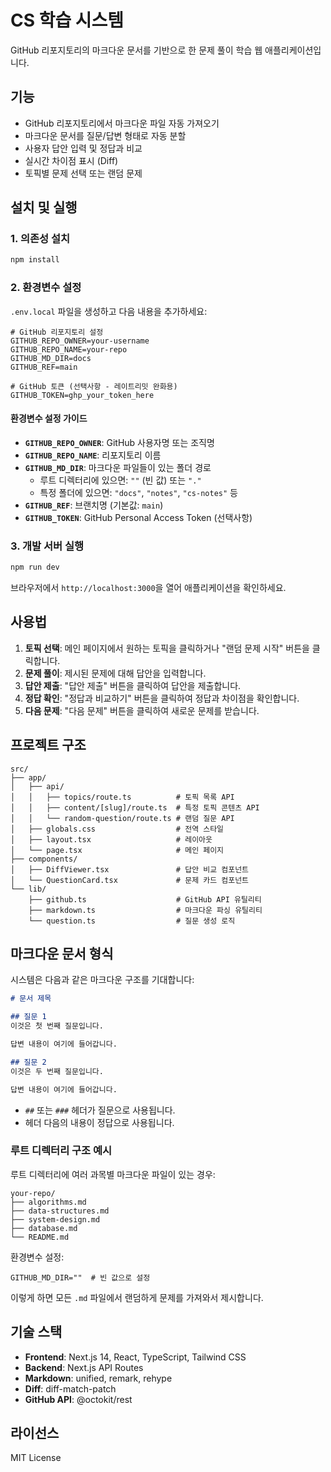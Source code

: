 # CS 학습 시스템

GitHub 리포지토리의 마크다운 문서를 기반으로 한 문제 풀이 학습 웹 애플리케이션입니다.

## 기능

- GitHub 리포지토리에서 마크다운 파일 자동 가져오기
- 마크다운 문서를 질문/답변 형태로 자동 분할
- 사용자 답안 입력 및 정답과 비교
- 실시간 차이점 표시 (Diff)
- 토픽별 문제 선택 또는 랜덤 문제

## 설치 및 실행

### 1. 의존성 설치
```bash
npm install
```

### 2. 환경변수 설정
`.env.local` 파일을 생성하고 다음 내용을 추가하세요:

```env
# GitHub 리포지토리 설정
GITHUB_REPO_OWNER=your-username
GITHUB_REPO_NAME=your-repo
GITHUB_MD_DIR=docs
GITHUB_REF=main

# GitHub 토큰 (선택사항 - 레이트리밋 완화용)
GITHUB_TOKEN=ghp_your_token_here
```

#### 환경변수 설정 가이드

- **`GITHUB_REPO_OWNER`**: GitHub 사용자명 또는 조직명
- **`GITHUB_REPO_NAME`**: 리포지토리 이름
- **`GITHUB_MD_DIR`**: 마크다운 파일들이 있는 폴더 경로
  - 루트 디렉터리에 있으면: `""` (빈 값) 또는 `"."`
  - 특정 폴더에 있으면: `"docs"`, `"notes"`, `"cs-notes"` 등
- **`GITHUB_REF`**: 브랜치명 (기본값: `main`)
- **`GITHUB_TOKEN`**: GitHub Personal Access Token (선택사항)

### 3. 개발 서버 실행
```bash
npm run dev
```

브라우저에서 `http://localhost:3000`을 열어 애플리케이션을 확인하세요.

## 사용법

1. **토픽 선택**: 메인 페이지에서 원하는 토픽을 클릭하거나 "랜덤 문제 시작" 버튼을 클릭합니다.
2. **문제 풀이**: 제시된 문제에 대해 답안을 입력합니다.
3. **답안 제출**: "답안 제출" 버튼을 클릭하여 답안을 제출합니다.
4. **정답 확인**: "정답과 비교하기" 버튼을 클릭하여 정답과 차이점을 확인합니다.
5. **다음 문제**: "다음 문제" 버튼을 클릭하여 새로운 문제를 받습니다.

## 프로젝트 구조

```
src/
├── app/
│   ├── api/
│   │   ├── topics/route.ts          # 토픽 목록 API
│   │   ├── content/[slug]/route.ts  # 특정 토픽 콘텐츠 API
│   │   └── random-question/route.ts # 랜덤 질문 API
│   ├── globals.css                  # 전역 스타일
│   ├── layout.tsx                   # 레이아웃
│   └── page.tsx                     # 메인 페이지
├── components/
│   ├── DiffViewer.tsx               # 답안 비교 컴포넌트
│   └── QuestionCard.tsx             # 문제 카드 컴포넌트
└── lib/
    ├── github.ts                    # GitHub API 유틸리티
    ├── markdown.ts                  # 마크다운 파싱 유틸리티
    └── question.ts                  # 질문 생성 로직
```

## 마크다운 문서 형식

시스템은 다음과 같은 마크다운 구조를 기대합니다:

```markdown
# 문서 제목

## 질문 1
이것은 첫 번째 질문입니다.

답변 내용이 여기에 들어갑니다.

## 질문 2
이것은 두 번째 질문입니다.

답변 내용이 여기에 들어갑니다.
```

- `##` 또는 `###` 헤더가 질문으로 사용됩니다.
- 헤더 다음의 내용이 정답으로 사용됩니다.

### 루트 디렉터리 구조 예시

루트 디렉터리에 여러 과목별 마크다운 파일이 있는 경우:

```
your-repo/
├── algorithms.md
├── data-structures.md
├── system-design.md
├── database.md
└── README.md
```

환경변수 설정:
```env
GITHUB_MD_DIR=""  # 빈 값으로 설정
```

이렇게 하면 모든 `.md` 파일에서 랜덤하게 문제를 가져와서 제시합니다.

## 기술 스택

- **Frontend**: Next.js 14, React, TypeScript, Tailwind CSS
- **Backend**: Next.js API Routes
- **Markdown**: unified, remark, rehype
- **Diff**: diff-match-patch
- **GitHub API**: @octokit/rest

## 라이선스

MIT License